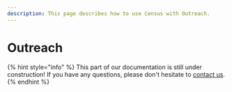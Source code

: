 ```yaml
---
description: This page describes how to use Census with Outreach.
---
```


# Outreach

{% hint style="info" %}
This part of our documentation is still under construction! If you have any questions, please don't hesitate to [contact us](mailto:support@getcensus.com).
{% endhint %}

